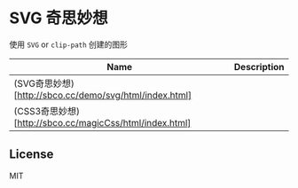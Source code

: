 # SVG 奇思妙想 
使用 `SVG` or `clip-path` 创建的图形

| Name | Description |
| ------| ------ | 
| (SVG奇思妙想)[http://sbco.cc/demo/svg/html/index.html]  |  | 
| (CSS3奇思妙想)[http://sbco.cc/magicCss/html/index.html] |  |

## License
MIT
